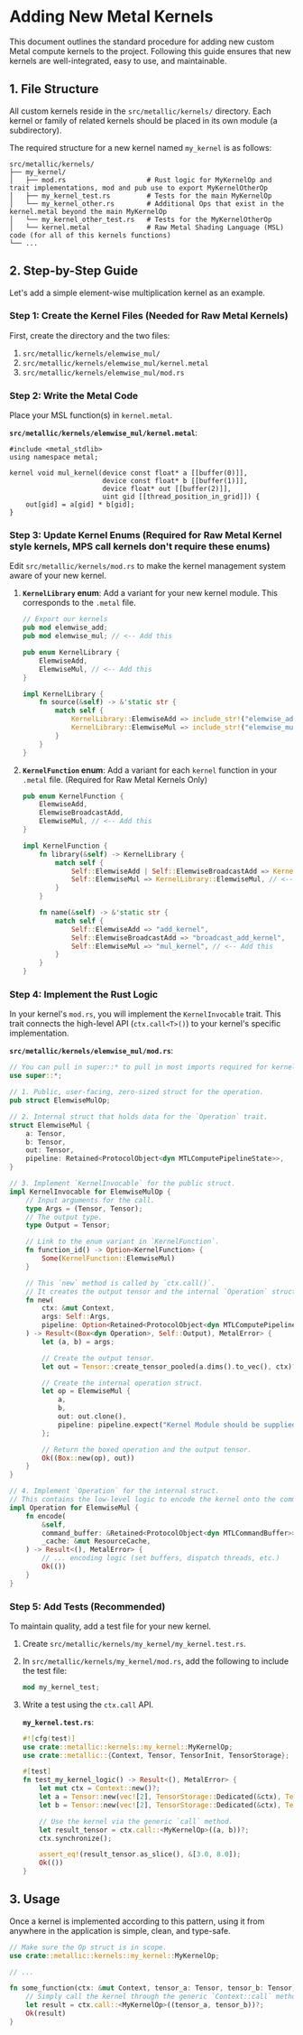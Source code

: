 # Adding New Metal Kernels

This document outlines the standard procedure for adding new custom Metal compute kernels to the project. Following this guide ensures that new kernels are well-integrated, easy to use, and maintainable.

## 1. File Structure

All custom kernels reside in the `src/metallic/kernels/` directory. Each kernel or family of related kernels should be placed in its own module (a subdirectory).

The required structure for a new kernel named `my_kernel` is as follows:

```
src/metallic/kernels/
├── my_kernel/
│   ├── mod.rs                    # Rust logic for MyKernelOp and trait implementations, mod and pub use to export MyKernelOtherOp
│   ├── my_kernel_test.rs         # Tests for the main MyKernelOp
│   └── my_kernel_other.rs        # Additional Ops that exist in the kernel.metal beyond the main MyKernelOp
│   └── my_kernel_other_test.rs   # Tests for the MyKernelOtherOp
│   └── kernel.metal              # Raw Metal Shading Language (MSL) code (for all of this kernels functions)
└── ...
```

## 2. Step-by-Step Guide

Let's add a simple element-wise multiplication kernel as an example.

### Step 1: Create the Kernel Files (Needed for Raw Metal Kernels)

First, create the directory and the two files:

1.  `src/metallic/kernels/elemwise_mul/`
2.  `src/metallic/kernels/elemwise_mul/kernel.metal`
3.  `src/metallic/kernels/elemwise_mul/mod.rs`

### Step 2: Write the Metal Code

Place your MSL function(s) in `kernel.metal`.

**`src/metallic/kernels/elemwise_mul/kernel.metal`**:
```metal
#include <metal_stdlib>
using namespace metal;

kernel void mul_kernel(device const float* a [[buffer(0)]],
                       device const float* b [[buffer(1)]],
                       device float* out [[buffer(2)]],
                       uint gid [[thread_position_in_grid]]) {
    out[gid] = a[gid] * b[gid];
}
```

### Step 3: Update Kernel Enums (Required for Raw Metal Kernel style kernels, MPS call kernels don't require these enums)

Edit `src/metallic/kernels/mod.rs` to make the kernel management system aware of your new kernel.

1.  **`KernelLibrary` enum**: Add a variant for your new kernel module. This corresponds to the `.metal` file.

    ```rust
    // Export our kernels
    pub mod elemwise_add;
    pub mod elemwise_mul; // <-- Add this

    pub enum KernelLibrary {
        ElemwiseAdd,
        ElemwiseMul, // <-- Add this
    }

    impl KernelLibrary {
        fn source(&self) -> &'static str {
            match self {
                KernelLibrary::ElemwiseAdd => include_str!("elemwise_add/kernel.metal"),
                KernelLibrary::ElemwiseMul => include_str!("elemwise_mul/kernel.metal"), // <-- Add this
            }
        }
    }
    ```

2.  **`KernelFunction` enum**: Add a variant for each `kernel` function in your `.metal` file. (Required for Raw Metal Kernels Only)

    ```rust
    pub enum KernelFunction {
        ElemwiseAdd,
        ElemwiseBroadcastAdd,
        ElemwiseMul, // <-- Add this
    }

    impl KernelFunction {
        fn library(&self) -> KernelLibrary {
            match self {
                Self::ElemwiseAdd | Self::ElemwiseBroadcastAdd => KernelLibrary::ElemwiseAdd,
                Self::ElemwiseMul => KernelLibrary::ElemwiseMul, // <-- Add this
            }
        }

        fn name(&self) -> &'static str {
            match self {
                Self::ElemwiseAdd => "add_kernel",
                Self::ElemwiseBroadcastAdd => "broadcast_add_kernel",
                Self::ElemwiseMul => "mul_kernel", // <-- Add this
            }
        }
    }
    ```

### Step 4: Implement the Rust Logic

In your kernel's `mod.rs`, you will implement the `KernelInvocable` trait. This trait connects the high-level API (`ctx.call<T>()`) to your kernel's specific implementation.

**`src/metallic/kernels/elemwise_mul/mod.rs`**:

```rust
// You can pull in super::* to pull in most imports required for kernel creation to keep kernel rust files small.
use super::*;

// 1. Public, user-facing, zero-sized struct for the operation.
pub struct ElemwiseMulOp;

// 2. Internal struct that holds data for the `Operation` trait.
struct ElemwiseMul {
    a: Tensor,
    b: Tensor,
    out: Tensor,
    pipeline: Retained<ProtocolObject<dyn MTLComputePipelineState>>,
}

// 3. Implement `KernelInvocable` for the public struct.
impl KernelInvocable for ElemwiseMulOp {
    // Input arguments for the call.
    type Args = (Tensor, Tensor);
    // The output type.
    type Output = Tensor;

    // Link to the enum variant in `KernelFunction`.
    fn function_id() -> Option<KernelFunction> {
        Some(KernelFunction::ElemwiseMul)
    }

    // This `new` method is called by `ctx.call()`.
    // It creates the output tensor and the internal `Operation` struct.
    fn new(
        ctx: &mut Context,
        args: Self::Args,
        pipeline: Option<Retained<ProtocolObject<dyn MTLComputePipelineState>>>,
    ) -> Result<(Box<dyn Operation>, Self::Output), MetalError> {
        let (a, b) = args;

        // Create the output tensor.
        let out = Tensor::create_tensor_pooled(a.dims().to_vec(), ctx)?;

        // Create the internal operation struct.
        let op = ElemwiseMul {
            a,
            b,
            out: out.clone(),
            pipeline: pipeline.expect("Kernel Module should be supplied from our kernel library"),
        };

        // Return the boxed operation and the output tensor.
        Ok((Box::new(op), out))
    }
}

// 4. Implement `Operation` for the internal struct.
// This contains the low-level logic to encode the kernel onto the command buffer.
impl Operation for ElemwiseMul {
    fn encode(
        &self,
        command_buffer: &Retained<ProtocolObject<dyn MTLCommandBuffer>>,
        _cache: &mut ResourceCache,
    ) -> Result<(), MetalError> {
        // ... encoding logic (set buffers, dispatch threads, etc.)
        Ok(())
    }
}
```

### Step 5: Add Tests (Recommended)

To maintain quality, add a test file for your new kernel.

1.  Create `src/metallic/kernels/my_kernel/my_kernel.test.rs`.
2.  In `src/metallic/kernels/my_kernel/mod.rs`, add the following to include the test file:
    ```rust
    mod my_kernel_test;
    ```
3.  Write a test using the `ctx.call` API.

    **`my_kernel.test.rs`**:
    ```rust
    #![cfg(test)]
    use crate::metallic::kernels::my_kernel::MyKernelOp;
    use crate::metallic::{Context, Tensor, TensorInit, TensorStorage};

    #[test]
    fn test_my_kernel_logic() -> Result<(), MetalError> {
        let mut ctx = Context::new()?;
        let a = Tensor::new(vec![2], TensorStorage::Dedicated(&ctx), TensorInit::CopyFrom(&[1., 2.]))?;
        let b = Tensor::new(vec![2], TensorStorage::Dedicated(&ctx), TensorInit::CopyFrom(&[3., 4.]))?;

        // Use the kernel via the generic `call` method.
        let result_tensor = ctx.call::<MyKernelOp>((a, b))?;
        ctx.synchronize();

        assert_eq!(result_tensor.as_slice(), &[3.0, 8.0]);
        Ok(())
    }
    ```

## 3. Usage

Once a kernel is implemented according to this pattern, using it from anywhere in the application is simple, clean, and type-safe.

```rust
// Make sure the Op struct is in scope.
use crate::metallic::kernels::my_kernel::MyKernelOp;

// ...

fn some_function(ctx: &mut Context, tensor_a: Tensor, tensor_b: Tensor) -> Result<Tensor, MetalError> {
    // Simply call the kernel through the generic `Context::call` method.
    let result = ctx.call::<MyKernelOp>((tensor_a, tensor_b))?;
    Ok(result)
}
```
